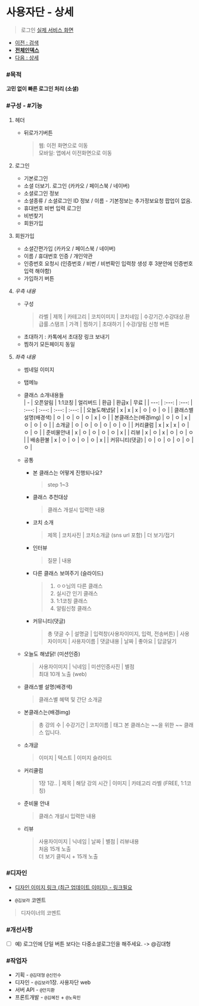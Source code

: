 # 사용자단 - 상세

> 로그인 [실제 서비스 화면](https://www.modooclass.net/modoo/login)



- [이전 : 검색](../search)
- [**전체인덱스**](../../README.md)
- [다음 : 상세](../detail)



### #목적

**고민 없이 빠른 로그인 처리 (소셜)**



### #구성 - #기능

1. 헤더
    - 뒤로가기버튼
        > 웹: 이전 화면으로 이동  
        > 모바일: 앱에서 이전화면으로 이동

1. 로그인
    - 기본로그인
    - 소셜 더보기. 로그인 (카카오 / 페이스북 / 네이버)
    - 소셜로그인 정보
    - 소셜종류 / 소셜로그인 ID 정보 / 이름 - 기본정보는 추가정보요청 팝업이 없음.
    - 휴대번호 비번 입력 로그인
    - 비번찾기
    - 회원가입

1. 회원가입
    - 소셜간편가입 (카카오 / 페이스북 / 네이버)
    - 이름 / 휴대번호 인증 / 개인약관
    - 인증번호 요청시 (인증번호 / 비번 / 비번확인 입력창 생성 후 3분안에 인증번호 입력 해야함)
    - 가입하기 버튼

1. *우측 내용*
    - 구성
        > 라벨 | 제목 | 카테고리 | 코치이미지 | 코치네임 | 수강기간.수강대상.환급률.스탬프 | 가격 | 찜하기 | 초대하기 | 수강/알림 신청 버튼
    - 초대하기 : 카톡에서 초대장 링크 보내기
    - 찜하기 모든페이지 동일
    

1. *좌측 내용*
    - 썸네일 이미지
    - 탭메뉴
    - 클래스 소개내용들  
|         -            | 오픈알림 | 1:1코칭 | 얼리버드 | 환급  | 환급x | 무료   | 
|       ---:           | :---:   |  :---:  |  :---:  | :---: | :---: | :---: |
| 오늘도해냈닭          |    x    |    x    |    x    |   ㅇ  |   ㅇ  |  ㅇ   |
| 클래스별 설명(배경색) |    ㅇ    |    ㅇ   |    ㅇ   |   ㅇ  |   x   |  ㅇ   |
| 본클래스는(배경img)   |    ㅇ   |    ㅇ    |    x    |   ㅇ  |   ㅇ  |  ㅇ   |
| 소개글               |    ㅇ    |   ㅇ     |    ㅇ  |   ㅇ  |   ㅇ  |  ㅇ   |
| 커리큘럼             |    x    |    x     |    x    |   ㅇ  |   ㅇ  |  ㅇ   |
| 준비물안내           |    x    |    ㅇ    |    ㅇ    |   ㅇ  |   ㅇ  |  x   |
| 리뷰                 |    x    |    ㅇ    |    x    |   ㅇ  |   ㅇ  |  ㅇ   |
| 배송환불             |    x    |    ㅇ    |    ㅇ    |   ㅇ  |   ㅇ  |  x   |
 | 커뮤니티(댓글)      |    ㅇ   |    ㅇ    |    ㅇ    |   ㅇ  |   ㅇ  |  ㅇ  |

    - 공통
        - 본 클래스는 어떻게 진행되나요?
            > step 1~3
        - 클래스 추천대상
            > 클래스 개설시 입력한 내용
        - 코치 소개
            > 제목 | 코치사진 | 코치소개글 (sns url 포함) | 더 보기/접기
        - 인터뷰  
            > 질문 | 내용
        - 다른 클래스 보여주기 (슬라이드)
            > 1. ㅇㅇ님의 다른 클래스
            > 1. 실시간 인기 클래스
            > 1. 1:1코칭 클래스
            > 1. 알림신청 클래스
        - 커뮤니티(댓글)
            > 총 댓글 수 | 설명글 | 입력창(사용자이미지, 입력, 전송버튼) | 사용자이미지 | 사용자이름 | 댓글내용 | 날짜 | 좋아요 | 답글달기
            

    - 오늘도 해냈닭! (미션인증)        
        > 사용자이미지 | 닉네임 | 미션인증사진 | 별점  
        > 최대 10개 노출 (web)

    - 클래스별 설명(배경색)
        > 클래스별 혜택 및 간단 소개글

    - 본클래스는(배경img)
        > 총 강의 수 | 수강기간 | 코치이름 | 태그
        > 본 클래스는 ~~을 위한 ~~ 클래스 입니다.  
    
    - 소개글
        > 이미지 | 텍스트 | 이미지 슬라이드

    
    
    - 커리큘럼
        > 1장 1강.. | 제목 | 해당 강의 시간 | 이미지 | 카테고리 라벨 (FREE, 1:1코칭)

    - 준비물 안내
        > 클래스 개설시 입력한 내용
    
    - 리뷰  
        > 사용자이미지 | 닉네임 | 날짜 | 별점 | 리뷰내용  
        > 처음 15개 노출  
        > 더 보기 클릭시 + 15개 노출




### #디자인

- [디자인 이미지 링크 (최근 업데이트 이미지) - 링크필요]()

- `@김보라` 코멘트

> 디자이너의 코멘트



### #개선사항

- [ ] 예) 로그인에 단일 버튼 보다는 다중소셜로그인을 해주세요. -> @김대형



### #작업자

- 기획 - `@김대형` `@신민수`
- 디자인 - `@김보라`1장. 사용자단 web
- 서버 API - `@안지환`
- 프론트개발 - `@김혜진` + `@노육민`
